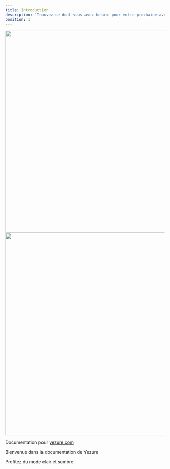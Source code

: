 ```yaml
---
title: Introduction
description: 'Trouvez ce dont vous avez besoin pour votre prochaine aventure avec Yezure. Des équipements sportifs aux articles de rénovation en passant par les appareils électroniques, Yezure est le marché idéal pour partager et louer ce dont vous aurez besoin pour votre prochain projet. rendu possible par vous sur Yezure.'
position: 1
---
```


<img src="/preview.png" class="light-img" width="1280" height="640" alt=""/>
<img src="/preview-dark.png" class="dark-img" width="1280" height="640" alt=""/>

Documentation pour [yezure.com](https://yezure.com)

<alert type="success">

Bienvenue dans la documentation de Yezure

</alert>

<!-- ## Features -->
<!-- <list :items="features"></list> -->

<p class="flex items-center">Profitez du mode clair et sombre:&nbsp;<app-color-switcher class="inline-flex ml-2"></app-color-switcher></p>
